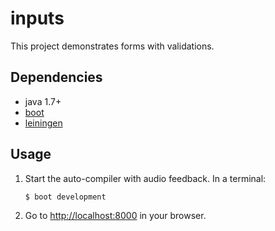 # inputs

This project demonstrates forms with validations.

## Dependencies

- java 1.7+
- [boot][1]
- [leiningen][2]

## Usage

1. Start the auto-compiler with audio feedback. In a terminal:

    ```bash
    $ boot development
    ```

2. Go to [http://localhost:8000][3] in your browser.

[1]: https://github.com/tailrecursion/boot
[2]: https://github.com/technomancy/leiningen
[3]: http://localhost:8000
